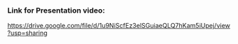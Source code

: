 ### Link for Presentation video: 

https://drive.google.com/file/d/1u9NiScfEz3elSGuiaeQLQ7hKam5iUpej/view?usp=sharing
